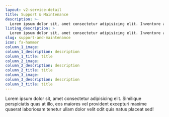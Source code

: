 ```yaml
---
layout: v2-service-detail
title: Support & Maintenance
description: >-
  Lorem ipsum dolor sit, amet consectetur adipisicing elit. Inventore ab animi sapiente eum distinctio accusantium voluptatem tenetur officiis ratione numquam expedita corrupti, modi ullam? Assumenda amet in error quia maiores.
listing_description: >
  Lorem ipsum dolor sit, amet consectetur adipisicing elit. Inventore ab animi sapiente eum distinctio accusantium voluptatem tenetur officiis ratione numquam expedita corrupti, modi ullam? Assumenda amet in error quia maiores.
slug: support-and-maintenance
icon: fa-hammer
column_1_image:
column_1_description: description
column_1_title: title
column_2_image:
column_2_description: description
column_2_title: title
column_3_image:
column_3_description: description
column_3_title: title
---
```


Lorem ipsum dolor sit, amet consectetur adipisicing elit. Similique perspiciatis quas at illo, eos maiores vel provident excepturi maxime quaerat laboriosam tenetur ullam dolor velit odit quis natus placeat sed!
